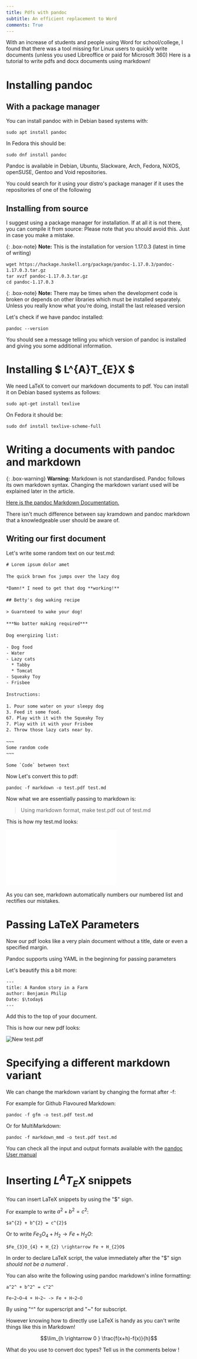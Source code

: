 ```yaml
---
title: Pdfs with pandoc
subtitle: An efficient replacement to Word
comments: True
---
```


With an increase of students and people using Word for school/college,
I found that there was a tool missing for Linux users to 
quickly write documents (unless you used Libreoffice or paid for Microsoft 360)
Here is a tutorial to write pdfs and docx documents using markdown!

# Installing pandoc

## With a package manager

You can install pandoc with in Debian based systems with:

```
sudo apt install pandoc
```

In Fedora this should be:

```
sudo dnf install pandoc
```

Pandoc is available in Debian, Ubuntu, Slackware, Arch, Fedora, 
NiXOS, openSUSE, Gentoo and Void repositories.

You could search for it using your distro's package manager if it 
uses the repositories of one of the following

## Installing from source

I suggest using a package manager for installation.  If at all it is
not there, you can compile it from source: Please note that you should
avoid this. Just in case you make a mistake.

{: .box-note}
**Note:** This is the installation for version 1.17.0.3 (latest in time of writing)


```
wget https://hackage.haskell.org/package/pandoc-1.17.0.3/pandoc-1.17.0.3.tar.gz
tar xvzf pandoc-1.17.0.3.tar.gz
cd pandoc-1.17.0.3
```

{: .box-note}
**Note:** There may be times when the development code is broken or
depends on other libraries which must be installed separately. Unless
you really know what you’re doing, install the last released version

Let's check if we have pandoc installed:

```
pandoc --version
```

You should see a message telling you which version of pandoc is installed 
and giving you some additional information.

# Installing $ L^{A}T_{E}X $

We need LaTeX to convert our markdown documents to pdf.
You can install it on Debian based systems as follows:

```
sudo apt-get install texlive
```

On Fedora it should be:

```
sudo dnf install texlive-scheme-full
```

# Writing a documents with pandoc and markdown

{: .box-warning}
**Warning:** Markdown is not standardised. Pandoc follows its own markdown 
syntax. Changing the markdown variant used will be explained later in the article.

[Here is the pandoc Markdown Documentation.](https://pandoc.org/MANUAL.html#pandocs-markdown)

There isn't much difference between say kramdown and pandoc markdown
that a knowledgeable user should be aware of.

## Writing our first document

Let's write some random text on our test.md:

```kramdown
# Lorem ipsum dolor amet 

The quick brown fox jumps over the lazy dog

*Damn!* I need to get that dog **working!**

## Betty's dog waking recipe

> Guarnteed to wake your dog!

***No batter making required***

Dog energizing list:

- Dog food
- Water 
- Lazy cats
  * Tabby
  * Tomcat
- Squeaky Toy
- Frisbee

Instructions:

1. Pour some water on your sleepy dog
3. Feed it some food.
67. Play with it with the Squeaky Toy
7. Play with it with your Frisbee
2. Throw those lazy cats near by.

~~~
Some random code
~~~

Some `Code` between text
```
Now Let's convert this to pdf:

```
pandoc -f markdown -o test.pdf test.md
```

Now what we are essentially passing to markdown is:

> Using markdown format, make test.pdf out of test.md

This is how my test.md looks:

![First Test.pdf](/assets/post-imgs/pandoc-pdfs/test.pdf)

As you can see, markdown automatically numbers our numbered list and
rectifies our mistakes.


# Passing LaTeX Parameters

Now our pdf looks like a very plain document without a title, 
date or even a specified margin.

Pandoc supports using YAML in the beginning for passing parameters

Let's beautify this a bit more:

```kramdown
---
title: A Random story in a Farm
author: Benjamin Philip
Date: $\today$
--- 
```
Add this to the top of your document.

This is how our new pdf looks:

![New test.pdf](/assets/post-imgs/pandoc-pdfs/)

# Specifying a different markdown variant

We can change the markdown variant by changing the format after -f:

For example for Github Flavoured Markdown:

```
pandoc -f gfm -o test.pdf test.md
```

Or for MultiMarkdown:

```
pandoc -f markdown_mmd -o test.pdf test.md
```

You can check all the input and output formats available 
with the [pandoc User manual](https://pandoc.org/MANUAL.html)

# Inserting $L^{A}T_{E}X$ snippets

You can insert LaTeX snippets by using the "$" sign.

For example to write $a^{2} + b^{2} = c^{2}$:

```
$a^{2} + b^{2} = c^{2}$
```

Or to write $Fe_{3}O_{4} + H_{2} \rightarrow Fe + H_{2}O$:

```
$Fe_{3}O_{4} + H_{2} \rightarrow Fe + H_{2}O$
```

In order to declare LaTeX script, the value immediately after the "$"
sign *should not be a numeral* .

You can also write the following using pandoc markdown's inline formatting:

```
a^2^ + b^2^ = c^2^
```

```
Fe~2~O~4 + H~2~ -> Fe + H~2~O
```

By using "^" for superscript and "~" for subscript.

However knowing how to directly use LaTeX is handy as you can't write things like this in Markdown!

$$\lim_{h \rightarrow 0 } \frac{f(x+h)-f(x)}{h}$$

What do you use to convert doc types? Tell us in the comments below !
